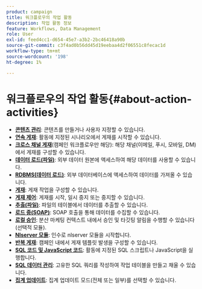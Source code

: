 ```yaml
---
product: campaign
title: 워크플로우의 작업 활동
description: 작업 활동 정보
feature: Workflows, Data Management
role: User
exl-id: feed4cc1-d654-45e7-a3b2-2bc46418a90b
source-git-commit: c3f4ad0b56dd45d19eebaa4d2f06551c8fecac1d
workflow-type: tm+mt
source-wordcount: '198'
ht-degree: 1%

---
```


# 워크플로우의 작업 활동{#about-action-activities}

* **[콘텐츠 관리](content-management.md)**: 콘텐츠를 만들거나 사용자 지정할 수 있습니다.
* **[연속 게재](continuous-delivery.md)**: 활동에 지정된 시나리오에서 게재를 시작할 수 있습니다.
* **[크로스 채널 게재](cross-channel-deliveries.md)**(캠페인 워크플로우만 해당): 해당 채널(이메일, 푸시, 모바일, DM)에서 게재를 구성할 수 있습니다.
* **[데이터 로드(파일)](data-loading-rdbms.md)**: 외부 데이터 원본에 액세스하여 해당 데이터를 사용할 수 있습니다.
* **[RDBMS(데이터 로드)](data-loading-rdbms.md)**: 외부 데이터베이스에 액세스하여 데이터를 가져올 수 있습니다.
* **[게재](delivery.md)**: 게재 작업을 구성할 수 있습니다.
* **[게재 제어](delivery-control.md)**: 게재를 시작, 일시 중지 또는 중지할 수 있습니다.
* **[추출(파일)](extraction-file.md)**: 파일의 테이블에서 데이터를 추출할 수 있습니다.
* **[로드 중(SOAP)](loading-soap.md)**: SOAP 호출을 통해 데이터를 수집할 수 있습니다.
* **[로컬 승인](local-approval.md)**: 분산 마케팅 컨텍스트 내에서 승인 및 타깃팅 알림을 수행할 수 있습니다(선택적 모듈).
* **[Nlserver 모듈](nlserver-module.md)**: 인수로 nlserver 모듈을 시작합니다.
* **[반복 게재](recurring-delivery.md)**: 캠페인 내에서 게재 템플릿 발생을 구성할 수 있습니다.
* **[SQL 코드 및 JavaScript 코드](sql-code-and-javascript-code.md)**: 활동에 지정된 SQL 스크립트나 JavaScript을 실행합니다.
* **[SQL 데이터 관리](sql-data-management.md)**: 고유한 SQL 쿼리를 작성하여 작업 테이블을 만들고 채울 수 있습니다.
* **[집계 업데이트](update-aggregate.md)**: 집계 업데이트 모드(전체 또는 일부)를 선택할 수 있습니다.
